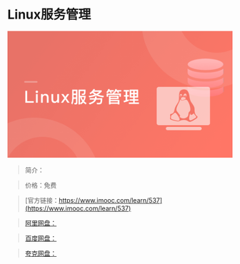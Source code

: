 # Linux服务管理

![img](../../assets/5fe442ec0001351b05400304.jpg)

> 简介：

> 价格：免费

> [官方链接：https://www.imooc.com/learn/537](https://www.imooc.com/learn/537)

> [阿里网盘：]()

> [百度网盘：]()

> [夸克网盘：]()
